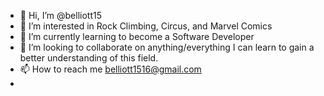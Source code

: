 - 👋 Hi, I’m @belliott15
- 👀 I’m interested in Rock Climbing, Circus, and Marvel Comics
- 🌱 I’m currently learning to become a Software Developer
- 💞️ I’m looking to collaborate on anything/everything I can learn to gain a better understanding of this field.
- 📫 How to reach me belliott1516@gmail.com
- 

<!---
belliott15/belliott15 is a ✨ special ✨ repository because its `README.md` (this file) appears on your GitHub profile.
You can click the Preview link to take a look at your changes.
--->
